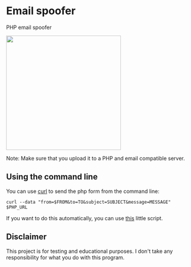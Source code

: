 # Email spoofer
PHP email spoofer

<img width="309" src="https://github.com/BlueArduino20/Mail_spoofer/blob/master/Screenshot_1.jpg">

Note: Make sure that you upload it to a PHP and email compatible server.

## Using the command line

You can use <a href="https://github.com/curl/curl">curl</a> to send the php form from the command line:

``curl --data "from=$FROM&to=TO&subject=SUBJECT&message=MESSAGE" $PHP_URL``

If you want to do this automatically, you can use <a href="https://github.com/BlueArduino20/Email_spoofer/blob/master/auto_curl.sh">this</a> little script.

## Disclaimer
This project is for testing and educational purposes. I don't take any responsibility for what you do with this program.
